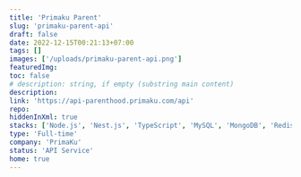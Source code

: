 ```yaml
---
title: 'Primaku Parent'
slug: 'primaku-parent-api'
draft: false
date: 2022-12-15T00:21:13+07:00
tags: []
images: ['/uploads/primaku-parent-api.png']
featuredImg:
toc: false
# description: string, if empty (substring main content)
description:
link: 'https://api-parenthood.primaku.com/api'
repo:
hiddenInXml: true
stacks: ['Node.js', 'Nest.js', 'TypeScript', 'MySQL', 'MongoDB', 'Redis']
type: 'Full-time'
company: 'PrimaKu'
status: 'API Service'
home: true
---
```

